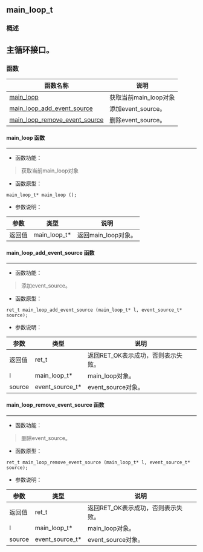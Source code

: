## main\_loop\_t
### 概述
主循环接口。
----------------------------------
### 函数
<p id="main_loop_t_methods">

| 函数名称 | 说明 | 
| -------- | ------------ | 
| <a href="#main_loop_t_main_loop">main\_loop</a> | 获取当前main_loop对象 |
| <a href="#main_loop_t_main_loop_add_event_source">main\_loop\_add\_event\_source</a> | 添加event_source。 |
| <a href="#main_loop_t_main_loop_remove_event_source">main\_loop\_remove\_event\_source</a> | 删除event_source。 |
#### main\_loop 函数
-----------------------

* 函数功能：

> <p id="main_loop_t_main_loop">获取当前main_loop对象

* 函数原型：

```
main_loop_t* main_loop ();
```

* 参数说明：

| 参数 | 类型 | 说明 |
| -------- | ----- | --------- |
| 返回值 | main\_loop\_t* | 返回main\_loop对象。 |
#### main\_loop\_add\_event\_source 函数
-----------------------

* 函数功能：

> <p id="main_loop_t_main_loop_add_event_source">添加event_source。

* 函数原型：

```
ret_t main_loop_add_event_source (main_loop_t* l, event_source_t* source);
```

* 参数说明：

| 参数 | 类型 | 说明 |
| -------- | ----- | --------- |
| 返回值 | ret\_t | 返回RET\_OK表示成功，否则表示失败。 |
| l | main\_loop\_t* | main\_loop对象。 |
| source | event\_source\_t* | event\_source对象。 |
#### main\_loop\_remove\_event\_source 函数
-----------------------

* 函数功能：

> <p id="main_loop_t_main_loop_remove_event_source">删除event_source。

* 函数原型：

```
ret_t main_loop_remove_event_source (main_loop_t* l, event_source_t* source);
```

* 参数说明：

| 参数 | 类型 | 说明 |
| -------- | ----- | --------- |
| 返回值 | ret\_t | 返回RET\_OK表示成功，否则表示失败。 |
| l | main\_loop\_t* | main\_loop对象。 |
| source | event\_source\_t* | event\_source对象。 |
